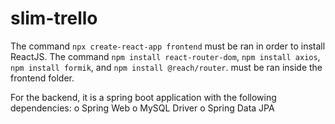 # slim-trello

The command `npx create-react-app frontend` must be ran in order to install ReactJS.
The command `npm install react-router-dom`, `npm install axios`, `npm install formik`, and `npm install @reach/router`.
must be ran inside the frontend folder.

For the backend, it is a spring boot application with the following dependencies:
o Spring Web
o MySQL Driver
o Spring Data JPA
